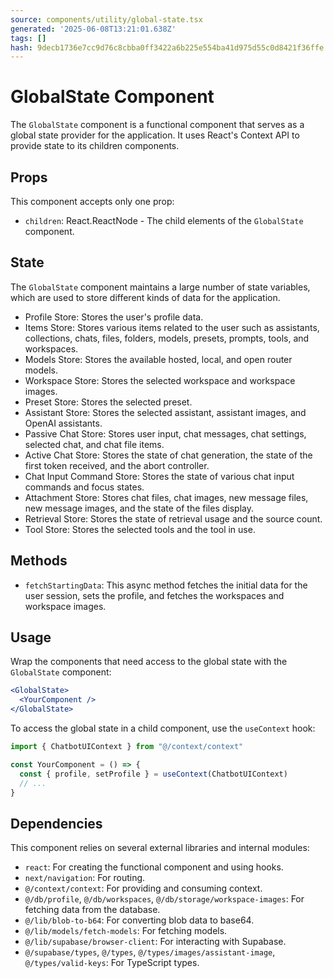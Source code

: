 ```yaml
---
source: components/utility/global-state.tsx
generated: '2025-06-08T13:21:01.638Z'
tags: []
hash: 9decb1736e7cc9d76c8cbba0ff3422a6b225e554ba41d975d55c0d8421f36ffe
---
```

# GlobalState Component

The `GlobalState` component is a functional component that serves as a global state provider for the application. It uses React's Context API to provide state to its children components. 

## Props

This component accepts only one prop:

- `children`: React.ReactNode - The child elements of the `GlobalState` component.

## State

The `GlobalState` component maintains a large number of state variables, which are used to store different kinds of data for the application. 

- Profile Store: Stores the user's profile data.
- Items Store: Stores various items related to the user such as assistants, collections, chats, files, folders, models, presets, prompts, tools, and workspaces.
- Models Store: Stores the available hosted, local, and open router models.
- Workspace Store: Stores the selected workspace and workspace images.
- Preset Store: Stores the selected preset.
- Assistant Store: Stores the selected assistant, assistant images, and OpenAI assistants.
- Passive Chat Store: Stores user input, chat messages, chat settings, selected chat, and chat file items.
- Active Chat Store: Stores the state of chat generation, the state of the first token received, and the abort controller.
- Chat Input Command Store: Stores the state of various chat input commands and focus states.
- Attachment Store: Stores chat files, chat images, new message files, new message images, and the state of the files display.
- Retrieval Store: Stores the state of retrieval usage and the source count.
- Tool Store: Stores the selected tools and the tool in use.

## Methods

- `fetchStartingData`: This async method fetches the initial data for the user session, sets the profile, and fetches the workspaces and workspace images.

## Usage

Wrap the components that need access to the global state with the `GlobalState` component:

```jsx
<GlobalState>
  <YourComponent />
</GlobalState>
```

To access the global state in a child component, use the `useContext` hook:

```jsx
import { ChatbotUIContext } from "@/context/context"

const YourComponent = () => {
  const { profile, setProfile } = useContext(ChatbotUIContext)
  // ...
}
```

## Dependencies

This component relies on several external libraries and internal modules:

- `react`: For creating the functional component and using hooks.
- `next/navigation`: For routing.
- `@/context/context`: For providing and consuming context.
- `@/db/profile`, `@/db/workspaces`, `@/db/storage/workspace-images`: For fetching data from the database.
- `@/lib/blob-to-b64`: For converting blob data to base64.
- `@/lib/models/fetch-models`: For fetching models.
- `@/lib/supabase/browser-client`: For interacting with Supabase.
- `@/supabase/types`, `@/types`, `@/types/images/assistant-image`, `@/types/valid-keys`: For TypeScript types.

